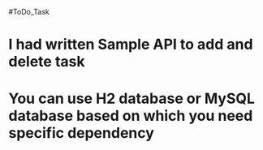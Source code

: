 
#ToDo_Task


# I had written Sample API to add and delete task 
# You can use H2 database or MySQL database based on which you need specific dependency 

